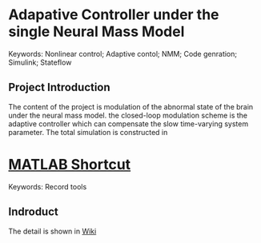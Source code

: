 # Adapative Controller under the single Neural Mass Model
Keywords: Nonlinear control; Adaptive contol; NMM; Code genration; Simulink; Stateflow

## Project Introduction
The content of the project is modulation of the abnormal state of the brain under the neural mass model. the closed-loop modulation scheme is the adaptive controller which can compensate the slow time-varying system parameter. The total simulation is constructed in

# [MATLAB Shortcut](https://github.com/LLiang-Li/MATLAB_SHORTKEY/wiki)
Keywords: Record tools
## Indroduct
The detail is shown in [Wiki](https://github.com/LLiang-Li/MATLAB_SHORTKEY/wiki)
